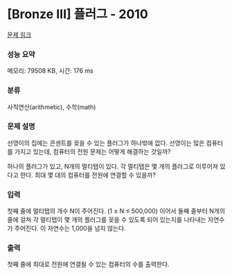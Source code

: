 # [Bronze III] 플러그 - 2010 

[문제 링크](https://www.acmicpc.net/problem/2010) 

### 성능 요약

메모리: 79508 KB, 시간: 176 ms

### 분류

사칙연산(arithmetic), 수학(math)

### 문제 설명

<p>선영이의 집에는 콘센트를 꽂을 수 있는 플러그가 하나밖에 없다. 선영이는 많은 컴퓨터를 가지고 있는데, 컴퓨터의 전원 문제는 어떻게 해결하는 것일까?</p>

<p>하나의 플러그가 있고, N개의 멀티탭이 있다. 각 멀티탭은 몇 개의 플러그로 이루어져 있다고 한다. 최대 몇 대의 컴퓨터를 전원에 연결할 수 있을까?</p>

### 입력 

 <p>첫째 줄에 멀티탭의 개수 N이 주어진다. (1 ≤ N ≤ 500,000) 이어서 둘째 줄부터 N개의 줄에 걸쳐 각 멀티탭이 몇 개의 플러그를 꽂을 수 있도록 되어 있는지를 나타내는 자연수가 주어진다. 이 자연수는 1,000을 넘지 않는다.</p>

### 출력 

 <p>첫째 줄에 최대로 전원에 연결될 수 있는 컴퓨터의 수를 출력한다.</p>

